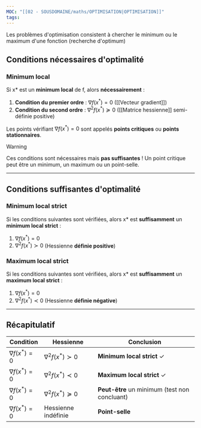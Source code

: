 ```yaml
---
MOC: "[[02 - SOUSDOMAINE/maths/OPTIMISATION|OPTIMISATION]]"
tags:
---
```


Les problèmes d'optimisation consistent à chercher le minimum ou le maximum d'une fonction (recherche d'optimum)

## **Conditions nécessaires d'optimalité**

### Minimum local
Si x* est un **minimum local** de f, alors **nécessairement** :

1. **Condition du premier ordre** : $\nabla f(x^*) = 0$ ([[Vecteur gradient]])
2. **Condition du second ordre** : $\nabla^2 f(x^*) \succeq 0$ ([[Matrice hessienne]] semi-définie positive)

Les points vérifiant $\nabla f(x^*) = 0$ sont appelés **points critiques** ou **points stationnaires**.

> [!warning]
> Ces conditions sont nécessaires mais **pas suffisantes** ! Un point critique peut être un minimum, un maximum ou un point-selle.

---

## **Conditions suffisantes d'optimalité**

### Minimum local strict
Si les conditions suivantes sont vérifiées, alors x* est **suffisamment** un **minimum local strict** :

1. $\nabla f(x^*) = 0$
2. $\nabla^2 f(x^*) \succ 0$ (Hessienne **définie positive**)

### Maximum local strict
Si les conditions suivantes sont vérifiées, alors x* est **suffisamment** un **maximum local strict** :

1. $\nabla f(x^*) = 0$
2. $\nabla^2 f(x^*) \prec 0$ (Hessienne **définie négative**)

---

## **Récapitulatif**

| Condition | Hessienne | Conclusion |
|-----------|-----------|------------|
| $\nabla f(x^*) = 0$ | $\nabla^2 f(x^*) \succ 0$ | **Minimum local strict** ✓ |
| $\nabla f(x^*) = 0$ | $\nabla^2 f(x^*) \prec 0$ | **Maximum local strict** ✓ |
| $\nabla f(x^*) = 0$ | $\nabla^2 f(x^*) \succeq 0$ | **Peut-être** un minimum (test non concluant) |
| $\nabla f(x^*) = 0$ | Hessienne indéfinie | **Point-selle** |



